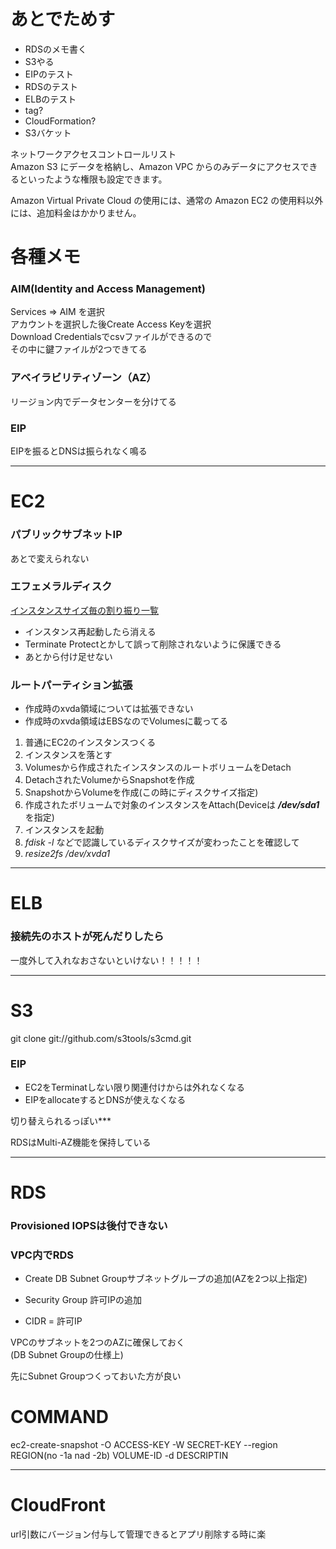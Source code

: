 # あとでためす 
 
- RDSのメモ書く  
- S3やる
- EIPのテスト  
- RDSのテスト  
- ELBのテスト  
- tag?  
- CloudFormation?  
- S3バケット  
  
ネットワークアクセスコントロールリスト  
Amazon S3 にデータを格納し、Amazon VPC からのみデータにアクセスできるといったような権限も設定できます。  
  
Amazon Virtual Private Cloud の使用には、通常の Amazon EC2 の使用料以外には、追加料金はかかりません。  
  
# 各種メモ

### AIM(Identity and Access Management)  

Services => AIM を選択  
アカウントを選択した後Create Access Keyを選択  
Download Credentialsでcsvファイルができるので  
その中に鍵ファイルが2つできてる  
  
### アベイラビリティゾーン（AZ）  
  
リージョン内でデータセンターを分けてる
  

### EIP
  
EIPを振るとDNSは振られなく鳴る

---
  
# EC2  
  
### パブリックサブネットIP
  
あとで変えられない
  
### エフェメラルディスク  

 [インスタンスサイズ毎の割り振り一覧](http://macedoniashooter.blogspot.jp/2012/09/aws.html)

 - インスタンス再起動したら消える  
 - Terminate Protectとかして誤って削除されないように保護できる  
 - あとから付け足せない  

  
  
### ルートパーティション拡張  
  
- 作成時のxvda領域については拡張できない  
- 作成時のxvda領域はEBSなのでVolumesに載ってる  
  
  
1. 普通にEC2のインスタンスつくる  
2. インスタンスを落とす  
3. Volumesから作成されたインスタンスのルートボリュームをDetach  
4. DetachされたVolumeからSnapshotを作成  
5. SnapshotからVolumeを作成(この時にディスクサイズ指定)  
6. 作成されたボリュームで対象のインスタンスをAttach(Deviceは ***/dev/sda1*** を指定)  
7. インスタンスを起動  
8. *fdisk -l* などで認識しているディスクサイズが変わったことを確認して  
9. *resize2fs /dev/xvda1*  
  
---

# ELB

### 接続先のホストが死んだりしたら

一度外して入れなおさないといけない！！！！！


---
  
# S3  
  
git clone git://github.com/s3tools/s3cmd.git  
  
  
### EIP  
  
- EC2をTerminatしない限り関連付けからは外れなくなる
- EIPをallocateするとDNSが使えなくなる  
  
切り替えられるっぽい***  
  
RDSはMulti-AZ機能を保持している  
  
  
---
  
# RDS
  
### Provisioned IOPSは後付できない

### VPC内でRDS  
  
 - Create DB Subnet Groupサブネットグループの追加(AZを2つ以上指定)
 - Security Group 許可IPの追加

 - CIDR = 許可IP  
  
VPCのサブネットを2つのAZに確保しておく  
(DB Subnet Groupの仕様上)  
  
先にSubnet Groupつくっておいた方が良い

# COMMAND

ec2-create-snapshot -O ACCESS-KEY -W SECRET-KEY --region REGION(no -1a nad -2b) VOLUME-ID -d DESCRIPTIN

---

# CloudFront

url引数にバージョン付与して管理できるとアプリ削除する時に楽


